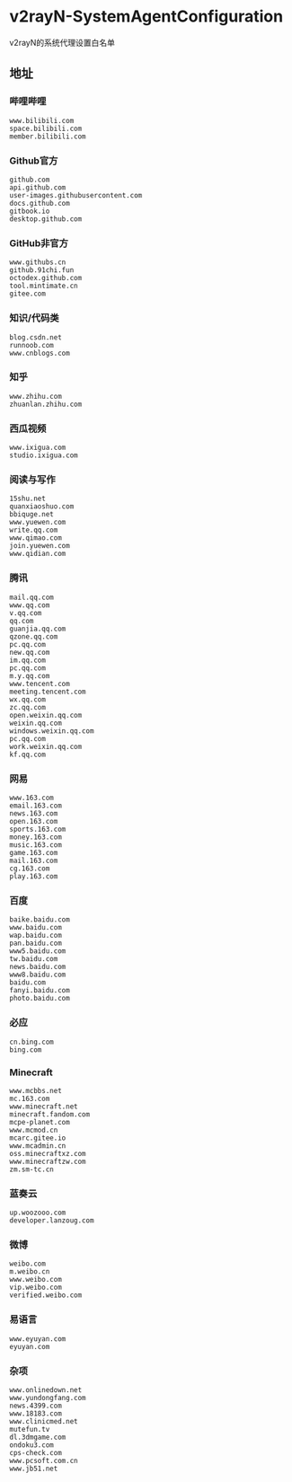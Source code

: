 # v2rayN-SystemAgentConfiguration

v2rayN的系统代理设置白名单

## 地址

### 哔哩哔哩

```
www.bilibili.com
space.bilibili.com
member.bilibili.com
```

### Github官方

```
github.com
api.github.com
user-images.githubusercontent.com
docs.github.com
gitbook.io
desktop.github.com
```

### GitHub非官方

```
www.githubs.cn
github.91chi.fun
octodex.github.com
tool.mintimate.cn
gitee.com
```

### 知识/代码类

```
blog.csdn.net
runnoob.com
www.cnblogs.com
```

### 知乎

```
www.zhihu.com
zhuanlan.zhihu.com
```

### 西瓜视频

```
www.ixigua.com
studio.ixigua.com
```

### 阅读与写作

```
15shu.net
quanxiaoshuo.com
bbiquge.net
www.yuewen.com
write.qq.com
www.qimao.com
join.yuewen.com
www.qidian.com
```

### 腾讯

```
mail.qq.com
www.qq.com
v.qq.com
qq.com
guanjia.qq.com
qzone.qq.com
pc.qq.com
new.qq.com
im.qq.com
pc.qq.com
m.y.qq.com
www.tencent.com
meeting.tencent.com
wx.qq.com
zc.qq.com
open.weixin.qq.com
weixin.qq.com
windows.weixin.qq.com
pc.qq.com
work.weixin.qq.com
kf.qq.com
```

### 网易

```
www.163.com
email.163.com
news.163.com
open.163.com
sports.163.com
money.163.com
music.163.com
game.163.com
mail.163.com
cg.163.com
play.163.com
```

### 百度

```
baike.baidu.com
www.baidu.com
wap.baidu.com
pan.baidu.com
www5.baidu.com
tw.baidu.com
news.baidu.com
www8.baidu.com
baidu.com
fanyi.baidu.com
photo.baidu.com
```

### 必应

```
cn.bing.com
bing.com
```

### Minecraft

```
www.mcbbs.net
mc.163.com
www.minecraft.net
minecraft.fandom.com
mcpe-planet.com
www.mcmod.cn
mcarc.gitee.io
www.mcadmin.cn
oss.minecraftxz.com
www.minecraftzw.com
zm.sm-tc.cn
```

### 蓝奏云

```
up.woozooo.com
developer.lanzoug.com
```

### 微博

```
weibo.com
m.weibo.cn
www.weibo.com
vip.weibo.com
verified.weibo.com
```

### 易语言

```
www.eyuyan.com
eyuyan.com
```

### 杂项

```
www.onlinedown.net
www.yundongfang.com
news.4399.com
www.18183.com
www.clinicmed.net
mutefun.tv
dl.3dmgame.com
ondoku3.com
cps-check.com
www.pcsoft.com.cn
www.jb51.net
```

<!-- 
nga.178.com
kmar.top
www.extfans.com
antso.cn
cfpa.team
dult.cn
-->
